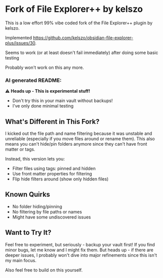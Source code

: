 # Fork of File Explorer++ by kelszo

This is a low effort 99% vibe coded fork of the File Explorer++ plugin by kelszo.

Implemented https://github.com/kelszo/obsidian-file-explorer-plus/issues/30.

Seems to work (or at least doesn't fail immediately) after doing some basic testing

Probably won't work on this any more.

### AI generated README:

⚠️ **Heads up - This is experimental stuff!**

-   Don't try this in your main vault without backups!
-   I've only done minimal testing

## What's Different in This Fork?

I kicked out the file path and name filtering because it was unstable and unreliable (especially if you move files around or rename them). This also means you can't hide/pin folders anymore since they can't have front matter or tags.

Instead, this version lets you:

-   Filter files using tags: pinned and hidden
-   Use front matter properties for filtering
-   Flip hide filters around (show only hidden files)

## Known Quirks

-   No folder hiding/pinning
-   No filtering by file paths or names
-   Might have some undiscovered issues

## Want to Try It?

Feel free to experiment, but seriously - backup your vault first! If you find minor bugs, let me know and I might fix them. But heads up - if there are deeper issues, I probably won't dive into major refinements since this isn't my main focus.

Also feel free to build on this yourself.
